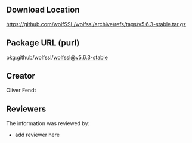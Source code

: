 ## Download Location

https://github.com/wolfSSL/wolfssl/archive/refs/tags/v5.6.3-stable.tar.gz

## Package URL (purl)

pkg:github/wolfssl/wolfssl@v5.6.3-stable

## Creator

Oliver Fendt

## Reviewers

The information was reviewed by:

* add reviewer here
